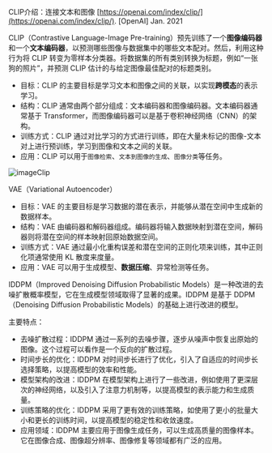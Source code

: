 CLIP介绍：连接文本和图像 [https://openai.com/index/clip/](https://openai.com/index/clip/). [OpenAI] Jan. 2021


CLIP（Contrastive Language-Image Pre-training）预先训练了一个**图像编码器**和一个**文本编码器**，以预测哪些图像与数据集中的哪些文本配对。然后，利用这种行为将 CLIP 转变为零样本分类器。将数据集的所有类别转换为标题，例如“一张狗的照片”，并预测 CLIP 估计的与给定图像最佳配对的标题类别。

- 目标：CLIP 的主要目标是学习文本和图像之间的关联，以实现**跨模态**的表示学习。
- 结构：CLIP 通常由两个部分组成：文本编码器和图像编码器。文本编码器通常基于 Transformer，而图像编码器可以是基于卷积神经网络（CNN）的架构。
- 训练方式：CLIP 通过对比学习的方式进行训练，即在大量未标记的图像-文本对上进行预训练，学习到图像和文本之间的关联。
- 应用：CLIP 可以用于`图像检索`、`文本到图像的生成`、`图像分类`等任务。

![imageClip](https://images.ctfassets.net/kftzwdyauwt9/d9d46e4b-6d6a-4f9e-59a242ea1441/c7b386880f1af005fd02f159de7f4d00/overview-b.svg)

































VAE（Variational Autoencoder）
- 目标：VAE 的主要目标是学习数据的潜在表示，并能够从潜在空间中生成新的数据样本。
- 结构：VAE 由编码器和解码器组成。编码器将输入数据映射到潜在空间，解码器则将潜在空间的样本映射回原始数据空间。
- 训练方式：VAE 通过最小化重构误差和潜在空间的正则化项来训练，其中正则化项通常使用 KL 散度来度量。
- 应用：VAE 可以用于生成模型、**数据压缩**、异常检测等任务。



























IDDPM（Improved Denoising Diffusion Probabilistic Models）是一种改进的去噪扩散概率模型，它在生成模型领域取得了显著的成果。IDDPM 是基于 DDPM（Denoising Diffusion Probabilistic Models）的基础上进行改进的模型。

主要特点：
- 去噪扩散过程：IDDPM 通过一系列的去噪步骤，逐步从噪声中恢复出原始的图像。这个过程可以看作是一个反向的扩散过程。
- 时间步长的优化：IDDPM 对时间步长进行了优化，引入了自适应的时间步长选择策略，以提高模型的效率和性能。
- 模型架构的改进：IDDPM 在模型架构上进行了一些改进，例如使用了更深层次的神经网络，以及引入了注意力机制等，以提高模型的表示能力和生成质量。
- 训练策略的优化：IDDPM 采用了更有效的训练策略，如使用了更小的批量大小和更长的训练时间，以提高模型的稳定性和收敛速度。
- 应用领域：IDDPM 主要应用于图像生成任务，可以生成高质量的图像样本。它在图像合成、图像超分辨率、图像修复等领域都有广泛的应用。